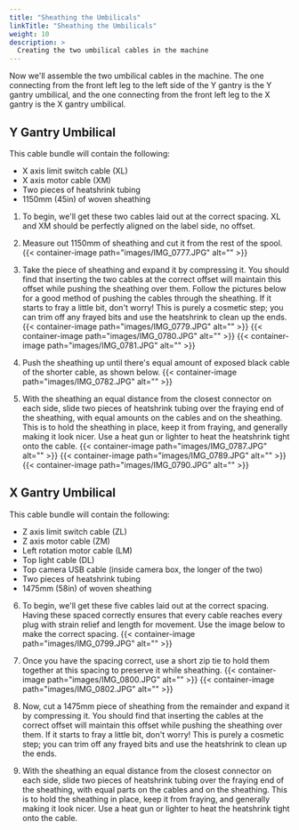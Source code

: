 ```yaml
---
title: "Sheathing the Umbilicals"
linkTitle: "Sheathing the Umbilicals"
weight: 10
description: >
  Creating the two umbilical cables in the machine 
---
```


Now we'll assemble the two umbilical cables in the machine. The one connecting from the front left leg to the left side of the Y gantry is the Y gantry umbilical, and the one connecting from the front left leg to the X gantry is the X gantry umbilical.

## Y Gantry Umbilical

This cable bundle will contain the following:

* X axis limit switch cable (XL)
* X axis motor cable (XM)
* Two pieces of heatshrink tubing
* 1150mm (45in) of woven sheathing

1. To begin, we'll get these two cables laid out at the correct spacing. XL and XM should be perfectly aligned on the label side, no offset.

2. Measure out 1150mm of sheathing and cut it from the rest of the spool.
  {{< container-image path="images/IMG_0777.JPG" alt="" >}}

3. Take the piece of sheathing and expand it by compressing it. You should find that inserting the two cables at the correct offset will maintain this offset while pushing the sheathing over them. Follow the pictures below for a good method of pushing the cables through the sheathing. If it starts to fray a little bit, don't worry! This is purely a cosmetic step; you can trim off any frayed bits and use the heatshrink to clean up the ends.
  {{< container-image path="images/IMG_0779.JPG" alt="" >}}
  {{< container-image path="images/IMG_0780.JPG" alt="" >}}
  {{< container-image path="images/IMG_0781.JPG" alt="" >}}

4. Push the sheathing up until there's equal amount of exposed black cable of the shorter cable, as shown below.
  {{< container-image path="images/IMG_0782.JPG" alt="" >}}

5. With the sheathing an equal distance from the closest connector on each side, slide two pieces of heatshrink tubing over the fraying end of the sheathing, with equal amounts on the cables and on the sheathing. This is to hold the sheathing in place, keep it from fraying, and generally making it look nicer. Use a heat gun or lighter to heat the heatshrink tight onto the cable.
  {{< container-image path="images/IMG_0787.JPG" alt="" >}}
  {{< container-image path="images/IMG_0789.JPG" alt="" >}}
  {{< container-image path="images/IMG_0790.JPG" alt="" >}}

## X Gantry Umbilical
This cable bundle will contain the following:

* Z axis limit switch cable (ZL)
* Z axis motor cable (ZM)
* Left rotation motor cable (LM)
* Top light cable (DL)
* Top camera USB cable (inside camera box, the longer of the two)
* Two pieces of heatshrink tubing
* 1475mm (58in) of woven sheathing

6. To begin, we'll get these five cables laid out at the correct spacing. Having these spaced correctly ensures that every cable reaches every plug with strain relief and length for movement. Use the image below to make the correct spacing.
  {{< container-image path="images/IMG_0799.JPG" alt="" >}}

7. Once you have the spacing correct, use a short zip tie to hold them together at this spacing to preserve it while sheathing.
  {{< container-image path="images/IMG_0800.JPG" alt="" >}}
  {{< container-image path="images/IMG_0802.JPG" alt="" >}}

8. Now, cut a 1475mm piece of sheathing from the remainder and expand it by compressing it. You should find that inserting the cables at the correct offset will maintain this offset while pushing the sheathing over them. If it starts to fray a little bit, don't worry! This is purely a cosmetic step; you can trim off any frayed bits and use the heatshrink to clean up the ends.

9. With the sheathing an equal distance from the closest connector on each side, slide two pieces of heatshrink tubing over the fraying end of the sheathing, with equal parts on the cables and on the sheathing. This is to hold the sheathing in place, keep it from fraying, and generally making it look nicer. Use a heat gun or lighter to heat the heatshrink tight onto the cable.
